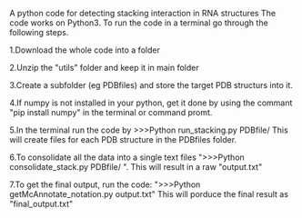 A python code for detecting stacking interaction in RNA structures The code works on Python3. To run the code in a terminal go through the following steps.

1.Download the whole code into a folder

2.Unzip the "utils" folder and keep it in main folder 

3.Create a subfolder (eg PDBfiles) and store the target PDB structurs into it.

4.If numpy is not installed in your python, get it done by using the commant "pip install numpy" in the terminal or command promt.

5.In the terminal run the code by >>>Python run_stacking.py PDBfile/ This will create files for each PDB structure in the PDBfiles folder. 

6.To consolidate all the data into a single text files ">>>Python consolidate_stack.py PDBfile/ ". This will result in a raw "output.txt" 

7.To get the final output, run the code: ">>>Python getMcAnnotate_notation.py output.txt" This will porduce the final result as "final_output.txt"
